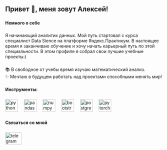 <h2 align="left">Привет 👋, меня зовут Алексей!</h2>

###

<h4 align="left">Немного о себе</h4>

###

<p align="left">Я начинающий аналитик данных. Мой путь стартовал с курса специалист Data Sience на платформе Яндекс.Практикум. В настоящее время я заканчиваю обучение и хочу начать карьерный путь по этой специальности. В этом профиле я собрал свои лучшие учебные проекты:)</p>

###

<p align="left">📚 В свободное от учебы время изучаю математический анализ.<br>✨ Мечтаю в будущем работать над проектами способными менять мир!</p>

###

<h4 align="left">Инструменты:</h4>

###

<div align="left">
  <img src="https://cdn.jsdelivr.net/gh/devicons/devicon/icons/python/python-original.svg" height="40" alt="python logo"  />
  <img width="12" />
  <img src="https://cdn.jsdelivr.net/gh/devicons/devicon/icons/pandas/pandas-original.svg" height="40" alt="pandas logo"  />
  <img width="12" />
  <img src="https://cdn.jsdelivr.net/gh/devicons/devicon/icons/numpy/numpy-original.svg" height="40" alt="numpy logo"  />
  <img width="12" />
  <img src="https://cdn.jsdelivr.net/gh/devicons/devicon/icons/bootstrap/bootstrap-original.svg" height="40" alt="bootstrap logo"  />
  <img width="12" />
  <img src="https://cdn.jsdelivr.net/gh/devicons/devicon/icons/postgresql/postgresql-original.svg" height="40" alt="postgresql logo"  />
  <img width="12" />
  <img src="https://cdn.jsdelivr.net/gh/devicons/devicon/icons/pytorch/pytorch-original.svg" height="40" alt="pytorch logo"  />
</div>

###

<h4 align="left">Связаться со мной</h4>

###

<div align="left">
  <a href="https://t.me/adpomegranade" target="_blank">
    <img src="https://raw.githubusercontent.com/maurodesouza/profile-readme-generator/master/src/assets/icons/social/telegram/default.svg" width="52" height="40" alt="telegram logo"  />
  </a>
</div>

###
